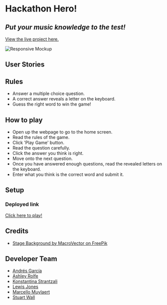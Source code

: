 # **Hackathon Hero!** 
## *Put your music knowledge to the test!*

[View the live project here.](https://wierdlygoodcoder.github.io/hackathon-team-7/)

![Responsive Mockup]()

## User Stories

## Rules

* Answer a multiple choice question.
* A correct answer reveals a letter on the keyboard.
* Guess the right word to win the game!

## How to play

* Open up the webpage to go to the home screen.
* Read the rules of the game.
* Click 'Play Game' button.
* Read the question carefully.
* Click the answer you think is right.
* Move onto the next question.
* Once you have answered enough questions, read the revealed letters on the keyboard.
* Enter what you think is the correct word and submit it.

## Setup

### Deployed link

[Click here to play!]()

## Credits

* [Stage Background by MacroVector on FreePik](https://www.freepik.com/free-vector/spotlights-realistic-composition-with-set-six-spot-lights-hanging-reel-circle-plot_7286081.htm#query=green%20stage&position=41&from_view=search&track=sph)

## Developer Team

* [Andrés García](https://www.linkedin.com)
* [Ashley Rolfe](https://www.linkedin.com)
* [Konstantina Strantzali](https://www.linkedin.com)
* [Lewis Jones](https://www.linkedin.com)
* [Marcello Muylaert](https://www.linkedin.com)
* [Stuart Wall](https://www.linkedin.com)